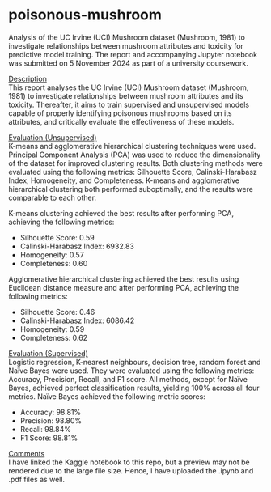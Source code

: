 # poisonous-mushroom
Analysis of the UC Irvine (UCI) Mushroom dataset (Mushroom, 1981) to investigate relationships between mushroom attributes and toxicity for predictive model training. The report and accompanying Jupyter notebook was submitted on 5 November 2024 as part of a university coursework.

<u>Description</u>\
This report analyses the UC Irvine (UCI) Mushroom dataset (Mushroom, 1981) to investigate relationships between mushroom attributes and its toxicity. Thereafter, it aims to train supervised and unsupervised models capable of properly identifying poisonous mushrooms based on its attributes, and critically evaluate the effectiveness of these models.

<u>Evaluation (Unsupervised)</u>\
K-means and agglomerative hierarchical clustering techniques were used. Principal Component Analysis (PCA) was used to reduce the dimensionality of the dataset for improved clustering results. Both clustering methods were evaluated using the following metrics: Silhouette Score, Calinski-Harabasz Index, Homogeneity, and Completeness. K-means and agglomerative hierarchical clustering both performed suboptimally, and the results were comparable to each other.

K-means clustering achieved the best results after performing PCA, achieving the following metrics:
* Silhouette Score: 0.59
* Calinski-Harabasz Index: 6932.83
* Homogeneity: 0.57
* Completeness: 0.60

Agglomerative hierarchical clustering achieved the best results using Euclidean distance measure and after performing PCA, achieving the following metrics:
* Silhouette Score: 0.46
* Calinski-Harabasz Index: 6086.42
* Homogeneity: 0.59
* Completeness: 0.62

<u>Evaluation (Supervised)</u>\
Logistic regression, K-nearest neighbours, decision tree, random forest and Naïve Bayes were used. They were evaluated using the following metrics: Accuracy, Precision, Recall, and F1 score. All methods, except for Naïve Bayes, achieved perfect classification results, yielding 100% across all four metrics. Naïve Bayes achieved the following metric scores:
* Accuracy: 98.81%
* Precision: 98.80%
* Recall: 98.84%
* F1 Score: 98.81%

<u>Comments</u>\
I have linked the Kaggle notebook to this repo, but a preview may not be rendered due to the large file size. Hence, I have uploaded the .ipynb and .pdf files as well.

